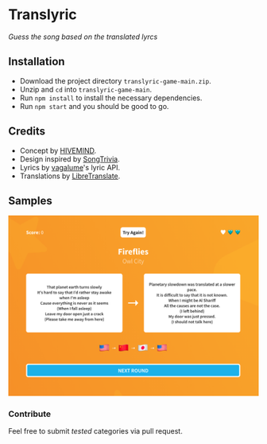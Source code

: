 # Translyric

*Guess the song based on the translated lyrcs*

## Installation

- Download the project directory `translyric-game-main.zip`.
- Unzip and `cd` into `translyric-game-main`.
- Run `npm install` to install the necessary dependencies.
- Run `npm start` and you should be good to go.

## Credits

- Concept by [HIVEMIND](https://www.youtube.com/watch?v=zLP-NjDTZ_Q&ab_channel=HIVEMIND).
- Design inspired by [SongTrivia](https://songtrivia2.io/).
- Lyrics by [vagalume](https://api.vagalume.com.br/)'s lyric API.
- Translations by [LibreTranslate](https://libretranslate.com/).

## Samples
![Fireflies Sample](./public/fireflies-sample.png)

### Contribute
Feel free to submit *tested* categories via pull request.
